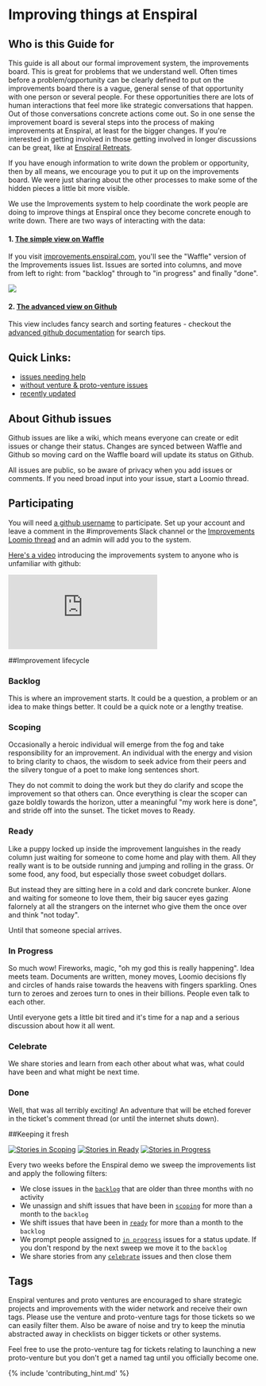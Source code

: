 # Improving things at Enspiral

## Who is this Guide for
This guide is all about our formal improvement system, the improvements board.  This is great for problems that we understand well. Often times before a problem/opportunity can be clearly defined to put on the improvements board there is a vague, general sense of that opportunity with one person or several people.  For these opportunities there are lots of human interactions that feel more like strategic conversations that happen. Out of those conversations concrete actions come out. So in one sense the improvement board is several steps into the process of making improvements at Enspiral, at least for the bigger changes. If you're interested in getting involved in those getting involved in longer discussions can be great, like at [Enspiral Retreats](https://festival.enspiral.com/).

If you have enough information to write down the problem or opportunity, then by all means, we encourage you to put it up on the improvements board. We were just sharing about the other processes to make some of the hidden pieces a little bit more visible.

We use the Improvements system to help coordinate the work people are doing to improve things at Enspiral once they become concrete enough to write down. There are two ways of interacting with the data:


#### 1. [The simple view on Waffle](https://waffle.io/enspiral/improvements)

If you visit [improvements.enspiral.com](http://improvements.enspiral.com), you'll see the "Waffle" version of the Improvements issues list. Issues are sorted into columns, and move from left to right: from "backlog" through to "in progress" and finally "done".

[![](/images/waffle.png)](http://improvements.enspiral.com)

#### 2. [The advanced view on Github](https://github.com/enspiral/improvements/issues)

This view includes fancy search and sorting features - checkout the [advanced github documentation](https://help.github.com/articles/searching-issues/) for search tips.


## Quick Links:

* [issues needing help](https://waffle.io/enspiral/improvements?label=help%20wanted)
* [without venture & proto-venture issues](https://github.com/enspiral/improvements/issues?utf8=%E2%9C%93&q=is%3Aissue+is%3Aopen+-label%3Aventure+-label%3Aproto-venture)
* [recently updated](https://github.com/enspiral/improvements/issues?q=is%3Aissue+is%3Aopen+sort%3Aupdated-desc)

## About Github issues

Github issues are like a wiki, which means everyone can create or edit issues or change their status. Changes are synced between Waffle and Github so moving card on the Waffle board will update its status on Github.

All issues are public, so be aware of privacy when you add issues or comments. If you need broad input into your issue, start a Loomio thread.

## Participating

You will need [a github username](https://help.github.com/articles/signing-up-for-a-new-github-account/) to participate. Set up your account and leave a comment in the \#improvements Slack channel or the [Improvements Loomio thread](https://www.loomio.org/d/azsFNAEv/enspiral-improvements) and an admin will add you to the system.

[Here's a video](https://www.youtube.com/watch?v=SNEysZCTRXA) introducing the improvements system to anyone who is unfamiliar with github:

<div class="video-wrapper">
  <iframe src="https://www.youtube.com/embed/SNEysZCTRXA" frameborder="0" allowfullscreen></iframe>
</div>


##Improvement lifecycle

### Backlog
This is where an improvement starts. It could be a question, a problem or an idea to make things better. It could be a quick note or a lengthy treatise.

### Scoping
Occasionally a heroic individual will emerge from the fog and take responsibility for an improvement. An individual with the energy and vision to bring clarity to chaos, the wisdom to seek advice from their peers and the silvery tongue of a poet to make long sentences short.

They do not commit to doing the work but they do clarify and scope the improvement so that others can. Once everything is clear the scoper can gaze boldly towards the horizon, utter a meaningful "my work here is done", and stride off into the sunset. The ticket moves to Ready.

### Ready
Like a puppy locked up inside the improvement languishes in the ready column just waiting for someone to come home and play with them. All they really want is to be outside running and jumping and rolling in the grass. Or some food, any food, but especially those sweet cobudget dollars. 

But instead they are sitting here in a cold and dark concrete bunker. Alone and waiting for someone to love them, their big saucer eyes gazing falornely at all the strangers on the internet who give them the once over and think "not today". 

Until that someone special arrives.

### In Progress
So much wow! Fireworks, magic, "oh my god this is really happening". Idea meets team. Documents are written, money moves, Loomio decisions fly and circles of hands raise towards the heavens with fingers sparkling. Ones turn to zeroes and zeroes turn to ones in their billions. People even talk to each other.

Until everyone gets a little bit tired and it's time for a nap and a serious discussion about how it all went.

### Celebrate
We share stories and learn from each other about what was, what could have been and what might be next time.

### Done
Well, that was all terribly exciting! An adventure that will be etched forever in the ticket's comment thread (or until the internet shuts down).

##Keeping it fresh

[![Stories in Scoping](https://badge.waffle.io/enspiral/improvements.png?label=scoping&title=Scoping)](https://waffle.io/enspiral/improvements)
[![Stories in Ready](https://badge.waffle.io/enspiral/improvements.png?label=ready&title=Ready)](https://waffle.io/enspiral/improvements)
[![Stories in Progress](https://badge.waffle.io/enspiral/improvements.png?label=in%20progress&title=In%20Progress)](https://waffle.io/enspiral/improvements)


Every two weeks before the Enspiral demo we sweep the improvements list and apply the following filters:
* We close issues in the [`backlog`](https://github.com/enspiral/improvements/issues?q=is%3Aissue+is%3Aopen+-label%3Aready+-label%3Ascoping+-label%3Acelebrate+-label%3A%22in+progress%22+sort%3Aupdated-asc) that are older than three months with no activity
* We unassign and shift issues that have been in [`scoping`](https://github.com/enspiral/improvements/issues?utf8=%E2%9C%93&q=is%3Aissue+is%3Aopen+label%3Ascoping+sort%3Aupdated-asc) for more than a month to the `backlog`
* We shift issues that have been in [`ready`](https://github.com/enspiral/improvements/issues?utf8=%E2%9C%93&q=is%3Aissue+is%3Aopen+label%3Aready+sort%3Aupdated-asc) for more than a month to the `backlog`
* We prompt people assigned to [`in progress`](https://github.com/enspiral/improvements/issues?utf8=%E2%9C%93&q=is%3Aissue+is%3Aopen+label%3A%22in+progress%22+sort%3Aupdated-asc) issues for a status update. If you don't respond by the next sweep we move it to the `backlog`
* We share stories from any [`celebrate`](https://github.com/enspiral/improvements/issues?utf8=%E2%9C%93&q=is%3Aissue+is%3Aopen+label%3A%22celebrate%22+sort%3Aupdated-asc) issues and then close them

## Tags
Enspiral ventures and proto ventures are encouraged to share strategic projects and improvements with the wider network and receive their own tags. Please use the venture and proto-venture tags for those tickets so we can easily filter them. Also be aware of noise and try to keep the minutia abstracted away in checklists on bigger tickets or other systems.

Feel free to use the proto-venture tag for tickets relating to launching a new proto-venture but you don't get a named tag until you officially become one.


{% include 'contributing_hint.md' %}
